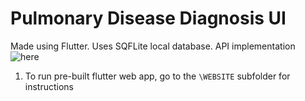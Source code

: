# Pulmonary Disease Diagnosis UI

Made using Flutter. Uses SQFLite local database. API implementation ![here](https://github.com/DesignerDenin/Pulmonary-API/)

1. To run pre-built flutter web app, go to the `\WEBSITE` subfolder for instructions
